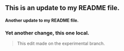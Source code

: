 This is an update to my README file.
------------------------------------

#### Another update to my README file.

### Yet another change, this one local.

> This edit made on the experimental branch.
